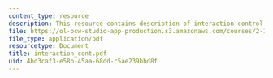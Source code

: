 ```yaml
---
content_type: resource
description: This resource contains description of interaction control.
file: https://ol-ocw-studio-app-production.s3.amazonaws.com/courses/2-141-modeling-and-simulation-of-dynamic-systems-fall-2006/4bd3caf3e58b45aa68ddc5ae239bbd8f_interaction_cont.pdf
file_type: application/pdf
resourcetype: Document
title: interaction_cont.pdf
uid: 4bd3caf3-e58b-45aa-68dd-c5ae239bbd8f
---
```

